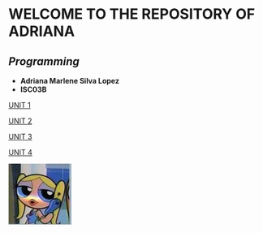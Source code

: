  # WELCOME TO THE REPOSITORY OF ADRIANA

## *Programming*

* **Adriana Marlene Silva Lopez**
* **ISC03B**

[UNIT 1](https://github.com/UP210692/up210692_cpp/blob/main/U1/Readme.md)

[UNIT 2](https://github.com/UP210692/up210692_cpp/blob/main/U2/Readme.md)

[UNIT 3](https://github.com/UP210692/up210692_cpp/blob/main/U3/Readme.md)

[UNIT 4](https://github.com/UP210692/up210692_cpp/blob/main/U4/Readme.md)


![Imagen](/imagenes/8959bfcb-9083-486d-8575-3b15b3bf6dc1.jpeg)

